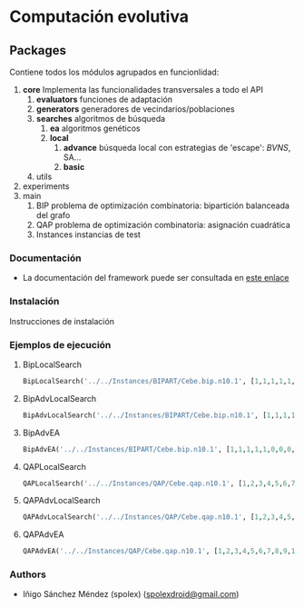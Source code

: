 # Computación evolutiva

## Packages

Contiene todos los módulos agrupados en funcionlidad:

1. **core** Implementa las funcionalidades transversales a todo el API
    1. **evaluators** funciones de adaptación
    2. **generators** generadores de vecindarios/poblaciones
    3. **searches** algoritmos de búsqueda 
        1. **ea** algoritmos genéticos
        2. **local** 
            1. **advance** búsqueda local con estrategias de 'escape': _BVNS_, SA...
            2. **basic**
    4. utils
2. experiments
3. main
    1. BIP problema de optimización combinatoria: bipartición balanceada del grafo
    2. QAP problema de optimización combinatoria: asignación cuadrática
    3. Instances instancias de test



### Documentación

* La documentación del framework puede ser consultada  en [este enlace](https://rawgit.com/spolex/metaheuristics/master/doc/build/html/index.html)
 

### Instalación

Instrucciones de instalación

### Ejemplos de ejecución

1. BipLocalSearch

    ```python    
    BipLocalSearch('../../Instances/BIPART/Cebe.bip.n10.1', [1,1,1,1,1,0,0,0,0,0])    
    ```
1. BipAdvLocalSearch

    ```python
    BipAdvLocalSearch('../../Instances/BIPART/Cebe.bip.n10.1', [1,1,1,1,1,0,0,0,0,0],100,10)        
    ```
1. BipAdvEA 

    ```python
    BipAdvEA('../../Instances/BIPART/Cebe.bip.n10.1', [1,1,1,1,1,0,0,0,0,0],100,10)        
    ```
1. QAPLocalSearch

    ```python    
    QAPLocalSearch('../../Instances/QAP/Cebe.qap.n10.1', [1,2,3,4,5,6,7,8,9,10])    
    ```
1. QAPAdvLocalSearch

    ```python    
    QAPAdvLocalSearch('../../Instances/QAP/Cebe.qap.n10.1', [1,2,3,4,5,6,7,8,9,10],100,10)    
    ```
1. QAPAdvEA

    ```python    
    QAPAdvEA('../../Instances/QAP/Cebe.qap.n10.1', [1,2,3,4,5,6,7,8,9,10],100,10)    
    ```
### Authors

- Iñigo Sánchez Méndez (spolex)
(spolexdroid@gmail.com)